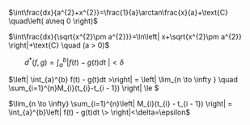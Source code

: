 $\int\frac{dx}{a^{2}+x^{2}}=\frac{1}{a}\arctan\frac{x}{a}+\text{C} \quad\left( a\neq 0 \right)$

$\int\frac{dx}{\sqrt{x^{2}\pm a^{2}}}=\ln\left| x+\sqrt{x^{2}\pm a^{2}} \right|+\text{C} \quad (a > 0)$






$\qquad d^{\ast }(f,g) = \int_{a}^{b}\left| f(t) - g(t)dt \> \right| \lt \delta$

$\left| \int_{a}^{b} f(t) - g(t)dt \>\right| = \left| \lim_{n \to \infty } \quad \sum_{i=1}^{n}M_{i}(t_{i}-t_{i - 1})  \right| \le $  

$\lim_{n \to \infty} \sum_{i=1}^{n}\left| M_{i}(t_{i} - t_{i - 1}) \right| = \int_{a}^{b}\left| f(t) - g(t)dt \> \right|<\delta=\epsilon$
